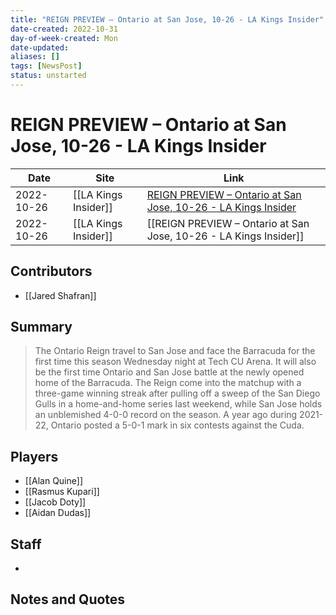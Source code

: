 ```yaml
---
title: "REIGN PREVIEW – Ontario at San Jose, 10-26 - LA Kings Insider"
date-created: 2022-10-31
day-of-week-created: Mon
date-updated: 
aliases: []
tags: [NewsPost]
status: unstarted
---
```


# REIGN PREVIEW – Ontario at San Jose, 10-26 - LA Kings Insider

| Date       | Site                 | Link                                                                                                                                            |
| ---------- | -------------------- | ----------------------------------------------------------------------------------------------------------------------------------------------- |
| 2022-10-26 | [[LA Kings Insider]] | [REIGN PREVIEW – Ontario at San Jose, 10-26 - LA Kings Insider](https://lakingsinsider.com/2022/10/26/reign-preview-ontario-at-san-jose-10-26/) |
| 2022-10-26 | [[LA Kings Insider]] | [[REIGN PREVIEW – Ontario at San Jose, 10-26 - LA Kings Insider]]                                                                               |

## Contributors
- [[Jared Shafran]]


## Summary
> The Ontario Reign travel to San Jose and face the Barracuda for the first time this season Wednesday night at Tech CU Arena. It will also be the first time Ontario and San Jose battle at the newly opened home of the Barracuda. The Reign come into the matchup with a three-game winning streak after pulling off a sweep of the San Diego Gulls in a home-and-home series last weekend, while San Jose holds an unblemished 4-0-0 record on the season. A year ago during 2021-22, Ontario posted a 5-0-1 mark in six contests against the Cuda.


## Players
- [[Alan Quine]]
- [[Rasmus Kupari]]
- [[Jacob Doty]]
- [[Aidan Dudas]]


## Staff
- 


## Notes and Quotes
> 

